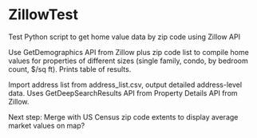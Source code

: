ZillowTest
==========

Test Python script to get home value data by zip code using Zillow API

Use GetDemographics API from Zillow plus zip code list to compile home values for properties of different sizes (single family, condo, by bedroom count, $/sq ft).  Prints table of results.

Import address list from address_list.csv, output detailed address-level data.  Uses GetDeepSearchResults API from Property Details API from Zillow.

Next step: Merge with US Census zip code extents to display average market values on map?
